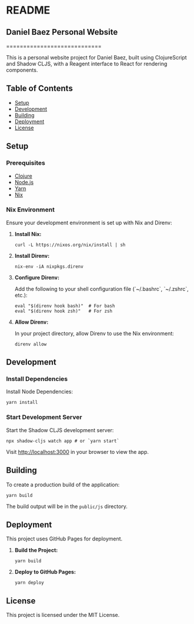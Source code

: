 # README

## Daniel Baez Personal Website
============================

This is a personal website project for Daniel Baez, built using ClojureScript and Shadow CLJS, with a Reagent interface to React for rendering components.

Table of Contents
-----------------

*   [Setup](#setup)
*   [Development](#development)
*   [Building](#building)
*   [Deployment](#deployment)
*   [License](#license)

Setup
-----

### Prerequisites

*   [Clojure](https://clojure.org/guides/getting_started)
*   [Node.js](https://nodejs.org/)
*   [Yarn](https://yarnpkg.com/)
*   [Nix](https://nixos.org/nix/)

### Nix Environment

Ensure your development environment is set up with Nix and Direnv:

1.  **Install Nix:**
    
        curl -L https://nixos.org/nix/install | sh
    
2.  **Install Direnv:**
    
        nix-env -iA nixpkgs.direnv
    
3.  **Configure Direnv:**
    
    Add the following to your shell configuration file (\`~/.bashrc\`, \`~/.zshrc\`, etc.):
    
        eval "$(direnv hook bash)"  # For bash
        eval "$(direnv hook zsh)"   # For zsh
    
4.  **Allow Direnv:**
    
    In your project directory, allow Direnv to use the Nix environment:
    
        direnv allow
    

Development
-----------

### Install Dependencies

Install Node Dependencies:

    yarn install

### Start Development Server

Start the Shadow CLJS development server:

    npx shadow-cljs watch app # or `yarn start`

Visit [http://localhost:3000](http://localhost:3000) in your browser to view the app.

Building
--------

To create a production build of the application:

    yarn build

The build output will be in the `public/js` directory.

Deployment
----------

This project uses GitHub Pages for deployment.

1.  **Build the Project:**
    
        yarn build
    
2.  **Deploy to GitHub Pages:**
    
        yarn deploy
    

License
-------

This project is licensed under the MIT License.
